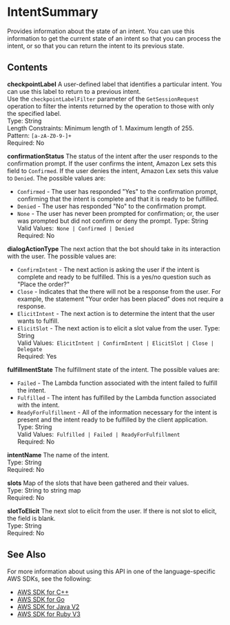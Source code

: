 # IntentSummary<a name="API_runtime_IntentSummary"></a>

Provides information about the state of an intent\. You can use this information to get the current state of an intent so that you can process the intent, or so that you can return the intent to its previous state\.

## Contents<a name="API_runtime_IntentSummary_Contents"></a>

 **checkpointLabel**   <a name="lex-Type-runtime_IntentSummary-checkpointLabel"></a>
A user\-defined label that identifies a particular intent\. You can use this label to return to a previous intent\.   
Use the `checkpointLabelFilter` parameter of the `GetSessionRequest` operation to filter the intents returned by the operation to those with only the specified label\.  
Type: String  
Length Constraints: Minimum length of 1\. Maximum length of 255\.  
Pattern: `[a-zA-Z0-9-]+`   
Required: No

 **confirmationStatus**   <a name="lex-Type-runtime_IntentSummary-confirmationStatus"></a>
The status of the intent after the user responds to the confirmation prompt\. If the user confirms the intent, Amazon Lex sets this field to `Confirmed`\. If the user denies the intent, Amazon Lex sets this value to `Denied`\. The possible values are:  
+  `Confirmed` \- The user has responded "Yes" to the confirmation prompt, confirming that the intent is complete and that it is ready to be fulfilled\.
+  `Denied` \- The user has responded "No" to the confirmation prompt\.
+  `None` \- The user has never been prompted for confirmation; or, the user was prompted but did not confirm or deny the prompt\.
Type: String  
Valid Values:` None | Confirmed | Denied`   
Required: No

 **dialogActionType**   <a name="lex-Type-runtime_IntentSummary-dialogActionType"></a>
The next action that the bot should take in its interaction with the user\. The possible values are:  
+  `ConfirmIntent` \- The next action is asking the user if the intent is complete and ready to be fulfilled\. This is a yes/no question such as "Place the order?"
+  `Close` \- Indicates that the there will not be a response from the user\. For example, the statement "Your order has been placed" does not require a response\.
+  `ElicitIntent` \- The next action is to determine the intent that the user wants to fulfill\.
+  `ElicitSlot` \- The next action is to elicit a slot value from the user\.
Type: String  
Valid Values:` ElicitIntent | ConfirmIntent | ElicitSlot | Close | Delegate`   
Required: Yes

 **fulfillmentState**   <a name="lex-Type-runtime_IntentSummary-fulfillmentState"></a>
The fulfillment state of the intent\. The possible values are:  
+  `Failed` \- The Lambda function associated with the intent failed to fulfill the intent\.
+  `Fulfilled` \- The intent has fulfilled by the Lambda function associated with the intent\. 
+  `ReadyForFulfillment` \- All of the information necessary for the intent is present and the intent ready to be fulfilled by the client application\.
Type: String  
Valid Values:` Fulfilled | Failed | ReadyForFulfillment`   
Required: No

 **intentName**   <a name="lex-Type-runtime_IntentSummary-intentName"></a>
The name of the intent\.  
Type: String  
Required: No

 **slots**   <a name="lex-Type-runtime_IntentSummary-slots"></a>
Map of the slots that have been gathered and their values\.   
Type: String to string map  
Required: No

 **slotToElicit**   <a name="lex-Type-runtime_IntentSummary-slotToElicit"></a>
The next slot to elicit from the user\. If there is not slot to elicit, the field is blank\.  
Type: String  
Required: No

## See Also<a name="API_runtime_IntentSummary_SeeAlso"></a>

For more information about using this API in one of the language\-specific AWS SDKs, see the following:
+  [AWS SDK for C\+\+](https://docs.aws.amazon.com/goto/SdkForCpp/runtime.lex-2016-11-28/IntentSummary) 
+  [AWS SDK for Go](https://docs.aws.amazon.com/goto/SdkForGoV1/runtime.lex-2016-11-28/IntentSummary) 
+  [AWS SDK for Java V2](https://docs.aws.amazon.com/goto/SdkForJavaV2/runtime.lex-2016-11-28/IntentSummary) 
+  [AWS SDK for Ruby V3](https://docs.aws.amazon.com/goto/SdkForRubyV3/runtime.lex-2016-11-28/IntentSummary) 